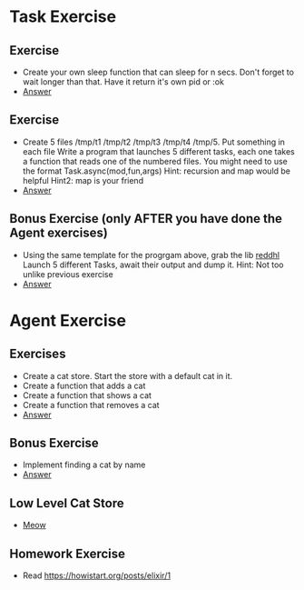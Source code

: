 # Task Exercise
## Exercise
* Create your own sleep function that can sleep for n secs. Don't forget to wait longer than that.
  Have it return it's own pid or :ok
* [Answer](https://gist.github.com/MonkeyIsNull/7deb099da777178068e0)

## Exercise
* Create 5 files /tmp/t1 /tmp/t2 /tmp/t3 /tmp/t4 /tmp/5. Put something in each file
  Write a program that launches 5 different tasks, each one takes a function that reads
  one of the numbered files. You might need to use the format Task.async(mod,fun,args)
  Hint: recursion and map would be helpful
  Hint2: map is your friend
* [Answer](https://gist.github.com/MonkeyIsNull/3cb5afcb8cfe00c63f5c)

## Bonus Exercise (only AFTER you have done the Agent exercises)
* Using the same template for the progrgam above, grab the lib [reddhl](https://hex.pm/packages/reddhl) 
  Launch 5 different Tasks, await their output and dump it. 
  Hint: Not too unlike previous exercise
*  [Answer](https://gist.github.com/MonkeyIsNull/13aec9eac86489db15f2)

# Agent Exercise
## Exercises
* Create a cat store. Start the store with a default cat in it.
* Create a function that adds a cat
* Create a function that shows a cat
* Create a function that removes a cat
* [Answer](https://gist.github.com/MonkeyIsNull/d70bf3cc15cfea961e2a)

## Bonus Exercise
* Implement finding a cat by name
* [Answer](https://gist.github.com/MonkeyIsNull/afd0c270da25a31c822f65646cdfc1e3)

## Low Level Cat Store
* [Meow](https://gist.github.com/MonkeyIsNull/a5b97b52117a97ca5742)

## Homework Exercise 
* Read https://howistart.org/posts/elixir/1
 
